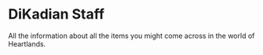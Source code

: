 # DiKadian Staff


All the information about all the items you might come across in the world of Heartlands.

